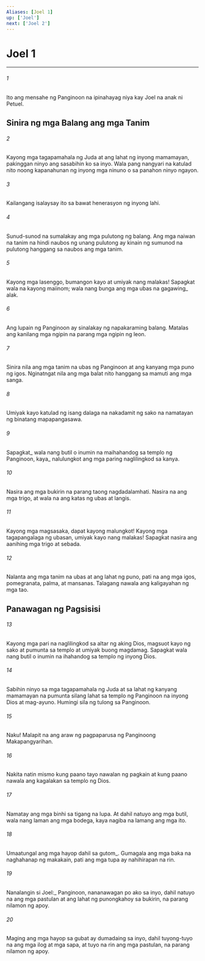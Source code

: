 ```yaml
---
Aliases: [Joel 1]
up: ['Joel']
next: ['Joel 2']
---
```

# Joel 1

***






















###### 1 










Ito ang mensahe ng Panginoon na ipinahayag niya kay Joel na anak ni Petuel.

## Sinira ng mga Balang ang mga Tanim 





















###### 2 










Kayong mga tagapamahala ng Juda at ang lahat ng inyong mamamayan, pakinggan ninyo ang sasabihin ko sa inyo. Wala pang nangyari na katulad nito noong kapanahunan ng inyong mga ninuno o sa panahon ninyo ngayon. 





















###### 3 










Kailangang isalaysay ito sa bawat henerasyon ng inyong lahi. 





















###### 4 










Sunud-sunod na sumalakay ang mga pulutong ng balang. Ang mga naiwan na tanim na hindi naubos ng unang pulutong ay kinain ng sumunod na pulutong hanggang sa naubos ang mga tanim. 





















###### 5 










Kayong mga lasenggo, bumangon kayo at umiyak nang malakas! Sapagkat wala na kayong maiinom; wala nang bunga ang mga ubas na gagawing_ alak. 





















###### 6 










Ang lupain ng Panginoon ay sinalakay ng napakaraming balang. Matalas ang kanilang mga ngipin na parang mga ngipin ng leon. 





















###### 7 










Sinira nila ang mga tanim na ubas ng Panginoon at ang kanyang mga puno ng igos. Nginatngat nila ang mga balat nito hanggang sa mamuti ang mga sanga. 





















###### 8 










Umiyak kayo katulad ng isang dalaga na nakadamit ng sako na namatayan ng binatang mapapangasawa. 





















###### 9 










Sapagkat_ wala nang butil o inumin na maihahandog sa templo ng Panginoon, kaya_ nalulungkot ang mga paring naglilingkod sa kanya. 





















###### 10 










Nasira ang mga bukirin na parang taong nagdadalamhati. Nasira na ang mga trigo, at wala na ang katas ng ubas at langis. 





















###### 11 










Kayong mga magsasaka, dapat kayong malungkot! Kayong mga tagapangalaga ng ubasan, umiyak kayo nang malakas! Sapagkat nasira ang aanihing mga trigo at sebada. 





















###### 12 










Nalanta ang mga tanim na ubas at ang lahat ng puno, pati na ang mga igos, pomegranata, palma, at mansanas. Talagang nawala ang kaligayahan ng mga tao.

## Panawagan ng Pagsisisi 





















###### 13 










Kayong mga pari na naglilingkod sa altar ng aking Dios, magsuot kayo ng sako at pumunta sa templo at umiyak buong magdamag. Sapagkat wala nang butil o inumin na ihahandog sa templo ng inyong Dios. 





















###### 14 










Sabihin ninyo sa mga tagapamahala ng Juda at sa lahat ng kanyang mamamayan na pumunta silang lahat sa templo ng Panginoon na inyong Dios at mag-ayuno. Humingi sila ng tulong sa Panginoon. 





















###### 15 










Naku! Malapit na ang araw ng pagpaparusa ng Panginoong Makapangyarihan. 





















###### 16 










Nakita natin mismo kung paano tayo nawalan ng pagkain at kung paano nawala ang kagalakan sa templo ng Dios. 





















###### 17 










Namatay ang mga binhi sa tigang na lupa. At dahil natuyo ang mga butil, wala nang laman ang mga bodega, kaya nagiba na lamang ang mga ito. 





















###### 18 










Umaatungal ang mga hayop dahil sa gutom_. Gumagala ang mga baka na naghahanap ng makakain, pati ang mga tupa ay nahihirapan na rin. 





















###### 19 










Nanalangin si Joel:_ Panginoon, nananawagan po ako sa inyo, dahil natuyo na ang mga pastulan at ang lahat ng punongkahoy sa bukirin, na parang nilamon ng apoy. 





















###### 20 










Maging ang mga hayop sa gubat ay dumadaing sa inyo, dahil tuyong-tuyo na ang mga ilog at mga sapa, at tuyo na rin ang mga pastulan, na parang nilamon ng apoy.
